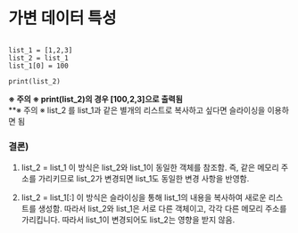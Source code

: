 # 가변 데이터 특성

```

list_1 = [1,2,3]
list_2 = list_1
list_1[0] = 100

print(list_2) 
```

**※ 주의 ※ print(list_2)의 경우 [100,2,3]으로 출력됨**  
**※ 주의 ※ list_2 를 list_1과 같은 별개의 리스트로 복사하고 싶다면 슬라이싱을 이용하면 됨

### 결론)
  1. list_2 = list_1
     이 방식은 list_2와 list_1이 동일한 객체를 참조함. 즉, 같은 메모리 주소를 가리키므로 list_2가 변경되면 list_1도 동일한 변경 사항을 반영함.
  2) list_2 = list_1[:]
     이 방식은 슬라이싱을 통해 list_1의 내용을 복사하여 새로운 리스트를 생성함. 따라서 list_2와 list_1은 서로 다른 객체이고, 각각 다른 메모리 주소를 가리킵니다.
     따라서 list_1이 변경되어도 list_2는 영향을 받지 않음.

